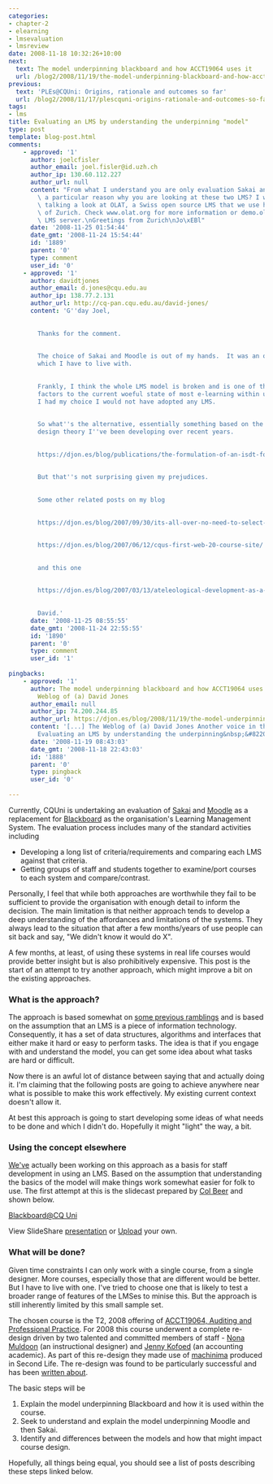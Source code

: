 ```yaml
---
categories:
- chapter-2
- elearning
- lmsevaluation
- lmsreview
date: 2008-11-18 10:32:26+10:00
next:
  text: The model underpinning blackboard and how ACCT19064 uses it
  url: /blog2/2008/11/19/the-model-underpinning-blackboard-and-how-acct19064-uses-it/
previous:
  text: 'PLEs@CQUni: Origins, rationale and outcomes so far'
  url: /blog2/2008/11/17/plescquni-origins-rationale-and-outcomes-so-far-2/
tags:
- lms
title: Evaluating an LMS by understanding the underpinning "model"
type: post
template: blog-post.html
comments:
    - approved: '1'
      author: joelcfisler
      author_email: joel.fisler@id.uzh.ch
      author_ip: 130.60.112.227
      author_url: null
      content: "From what I understand you are only evaluation Sakai and Moodle. Is there\
        \ a particular reason why you are looking at these two LMS? I would consider also\
        \ talking a look at OLAT, a Swiss open source LMS that we use here at the University\
        \ of Zurich. Check www.olat.org for more information or demo.olat.org for a demo\
        \ LMS server.\nGreetings from Zurich\nJo\xEBl"
      date: '2008-11-25 01:54:44'
      date_gmt: '2008-11-24 15:54:44'
      id: '1889'
      parent: '0'
      type: comment
      user_id: '0'
    - approved: '1'
      author: davidtjones
      author_email: d.jones@cqu.edu.au
      author_ip: 138.77.2.131
      author_url: http://cq-pan.cqu.edu.au/david-jones/
      content: 'G''day Joel,
    
    
        Thanks for the comment.
    
    
        The choice of Sakai and Moodle is out of my hands.  It was an organisational decision
        which I have to live with.
    
    
        Frankly, I think the whole LMS model is broken and is one of the contributing
        factors to the current woeful state of most e-learning within universities.  If
        I had my choice I would not have adopted any LMS.
    
    
        So what''s the alternative, essentially something based on the information systems
        design theory I''ve been developing over recent years.
    
    
        https://djon.es/blog/publications/the-formulation-of-an-isdt-for-e-learning/
    
    
        But that''s not surprising given my prejudices.
    
    
        Some other related posts on my blog
    
    
        https://djon.es/blog/2007/09/30/its-all-over-no-need-to-select-an-lms/
    
    
        https://djon.es/blog/2007/06/12/cqus-first-web-20-course-site/
    
    
        and this one
    
    
        https://djon.es/blog/2007/03/13/ateleological-development-as-a-better-way-to-develop-university-e-learning-systems/
    
    
        David.'
      date: '2008-11-25 08:55:55'
      date_gmt: '2008-11-24 22:55:55'
      id: '1890'
      parent: '0'
      type: comment
      user_id: '1'
    
pingbacks:
    - approved: '1'
      author: The model underpinning blackboard and how ACCT19064 uses it &laquo; The
        Weblog of (a) David Jones
      author_email: null
      author_ip: 74.200.244.85
      author_url: https://djon.es/blog/2008/11/19/the-model-underpinning-blackboard-and-how-acct19064-uses-it/
      content: '[...] The Weblog of (a) David Jones Another voice in the blogosphere    &laquo;
        Evaluating an LMS by understanding the underpinning&nbsp;&#8220;model&#8221; [...]'
      date: '2008-11-19 08:43:03'
      date_gmt: '2008-11-18 22:43:03'
      id: '1888'
      parent: '0'
      type: pingback
      user_id: '0'
    
---
```

Currently, CQUni is undertaking an evaluation of [Sakai](http://sakaiproject.org/portal) and [Moodle](http://moodle.org/) as a replacement for [Blackboard](http://blackboard.com/us/index.bbb) as the organisation's Learning Management System. The evaluation process includes many of the standard activities including

- Developing a long list of criteria/requirements and comparing each LMS against that criteria.
- Getting groups of staff and students together to examine/port courses to each system and compare/contrast.

Personally, I feel that while both approaches are worthwhile they fail to be sufficient to provide the organisation with enough detail to inform the decision. The main limitation is that neither approach tends to develop a deep understanding of the affordances and limitations of the systems. They always lead to the situation that after a few months/years of use people can sit back and say, "We didn't know it would do X".

A few months, at least, of using these systems in real life courses would provide better insight but is also prohibitively expensive. This post is the start of an attempt to try another approach, which might improve a bit on the existing approaches.

### What is the approach?

The approach is based somewhat on [some previous ramblings](/blog2/2008/11/17/the-dissonance-gap-in-systems-and-lms-evaluations/) and is based on the assumption that an LMS is a piece of information technology. Consequently, it has a set of data structures, algorithms and interfaces that either make it hard or easy to perform tasks. The idea is that if you engage with and understand the model, you can get some idea about what tasks are hard or difficult.

Now there is an awful lot of distance between saying that and actually doing it. I'm claiming that the following posts are going to achieve anywhere near what is possible to make this work effectively. My existing current context doesn't allow it.

At best this approach is going to start developing some ideas of what needs to be done and which I didn't do. Hopefully it might "light" the way, a bit.

### Using the concept elsewhere

[We've](http://cddu.cqu.edu.au/) actually been working on this approach as a basis for staff development in using an LMS. Based on the assumption that understanding the basics of the model will make things work somewhat easier for folk to use. The first attempt at this is the slidecast prepared by [Col Beer](http://cddu.cqu.edu.au/index.php/Colin_Beer) and shown below.

[Blackboard@CQ Uni](http://www.slideshare.net/colinwbeer/blackboardcq-uni-presentation?type=powerpoint "Blackboard@CQ Uni")

View SlideShare [presentation](http://www.slideshare.net/colinwbeer/blackboardcq-uni-presentation?type=powerpoint "View Blackboard@CQ Uni on SlideShare") or [Upload](http://www.slideshare.net/upload?type=powerpoint) your own.

### What will be done?

Given time constraints I can only work with a single course, from a single designer. More courses, especially those that are different would be better. But I have to live with one. I've tried to choose one that is likely to test a broader range of features of the LMSes to minise this. But the approach is still inherently limited by this small sample set.

The chosen course is the T2, 2008 offering of [ACCT19064, Auditing and Professional Practice](http://handbook.cqu.edu.au/Handbook/course.jsp?courseid=61458). For 2008 this course underwent a complete re-design driven by two talented and committed members of staff - [Nona Muldoon](http://dtls.cqu.edu.au/FCWViewer/staff.do?site=4&sid=MULDOONN) (an instructional designer) and [Jenny Kofoed](http://fbi.cqu.edu.au/FCWViewer/staff.do?site=1&sid=KOFOEDJ) (an accounting academic). As part of this re-design they made use of [machinima](http://cddu.cqu.edu.au/index.php/ACCT19064_Machinima_Project) produced in Second Life. The re-design was found to be particularly successful and has been [written about](http://cddu.cqu.edu.au/images/e/ec/Machinima.pdf).

The basic steps will be

1. Explain the model underpinning Blackboard and how it is used within the course.
2. Seek to understand and explain the model underpinning Moodle and then Sakai.
3. Identify and differences between the models and how that might impact course design.

Hopefully, all things being equal, you should see a list of posts describing these steps linked below.
